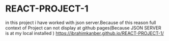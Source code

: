 # REACT-PROJECT-1
in this project i have worked with json server.Because of this reason full  context of Project can not display at github pages(Because JSON SERVER is at my local installed
)
 https://ibrahimkanber.github.io/REACT-PROJECT-1/
